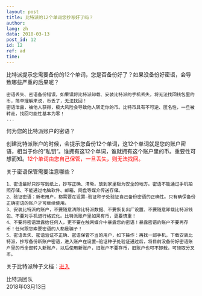 ```yaml
---
layout: post
title: 比特派的12个单词您抄写好了吗？
author: 
lang: zh
data: 2018-03-13
post_id: 12
id: 12
ref: ad
time: 
---
```


比特派提示您需要备份的12个单词，您是否备份好了？如果没备份好密语，会导致哪些严重的后果呢？
```
密语丢失、密语备份错误，如果误将比特派卸载、安装比特派的手机丢失，将无法找回钱包里的币，简单理解来说，币丢了，无法找回！
密语泄露，被他人获得，极大风险会导致他人转走你的币。比特币具有不可逆、匿名性，一旦被转走，找回可能性基本为零！
...
```

何为您的比特派账户的密语？

创建比特派账户的时候，会提示您备份12个单词，这12个单词就是您的账户密语，相当于你的“私钥”。谁拥有这12个单词，谁就拥有这个账户里的币。重要性可想而知。<span style="color:red">12个单词由您自己保管，一旦丢失，则无法找回。</span>


关于密语保管需要注意哪些？
```
1、密语最好只抄写到纸上，抄写正确、清晰。放到家里极为安全的地方。密语不能通过手机拍照存储、不能通过电脑软件、邮箱、网盘等媒介传送存储。
2、验证密语：新老用户，都需要在设置—验证种子处验证自己备份密语的正确性。只有确保备份正确密语的账户才可继续使用。
3、安装比特派的账户，不要随意清除比特派数据、不要恢复出厂设置、不要随意卸载比特派钱包、不要对手机进行格式化。比特派账户里如果有币，更要慎重！
4、不要将密语泄露给任何人，更不要在触网媒介中暴露您的密语！暴露密语的账户不要再存币！任何跟您索要密语的人都是骗子！
5、密语丢失、密语验证不正确、密语保管不当的用户，如下操作：再找一部手机，下载安装比特派，抄写备份新账户密语，进入账户在设置—验证种子处验证通过后，将目前没备份好密语账户里的币全部转入新账户，以后使用新账户，旧账户不要存币，旧账户也可不卸载，可领取分叉币。
```

关于比特派种子文档：<a href="http://docs.bitpie.com/zh_CN/latest/RegisterAndRecover/index.html" target="_balnk" style="color:red;text-decoration:underline">进入</a>




比特派团队<br/>
2018年03月13日
